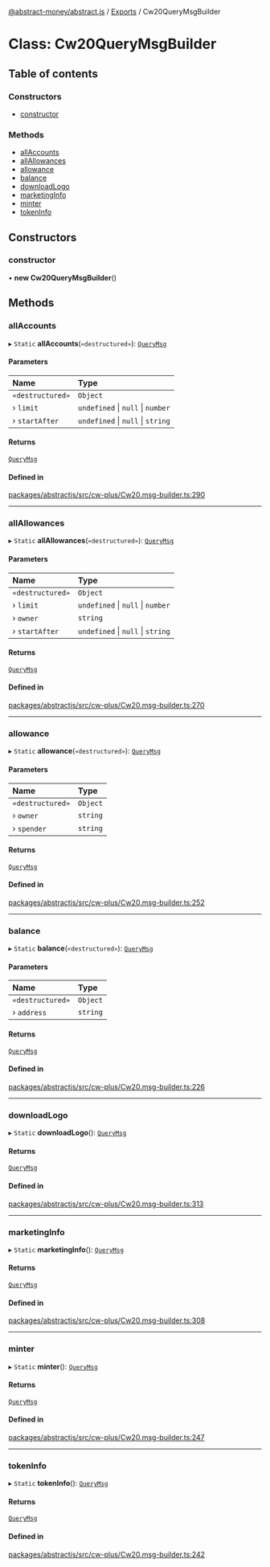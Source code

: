 [@abstract-money/abstract.js](../README.md) / [Exports](../modules.md) / Cw20QueryMsgBuilder

# Class: Cw20QueryMsgBuilder

## Table of contents

### Constructors

- [constructor](Cw20QueryMsgBuilder.md#constructor)

### Methods

- [allAccounts](Cw20QueryMsgBuilder.md#allaccounts)
- [allAllowances](Cw20QueryMsgBuilder.md#allallowances)
- [allowance](Cw20QueryMsgBuilder.md#allowance)
- [balance](Cw20QueryMsgBuilder.md#balance)
- [downloadLogo](Cw20QueryMsgBuilder.md#downloadlogo)
- [marketingInfo](Cw20QueryMsgBuilder.md#marketinginfo)
- [minter](Cw20QueryMsgBuilder.md#minter)
- [tokenInfo](Cw20QueryMsgBuilder.md#tokeninfo)

## Constructors

### constructor

• **new Cw20QueryMsgBuilder**()

## Methods

### allAccounts

▸ `Static` **allAccounts**(`«destructured»`): [`QueryMsg`](../modules/Cw20Types.md#querymsg)

#### Parameters

| Name | Type |
| :------ | :------ |
| `«destructured»` | `Object` |
| › `limit` | `undefined` \| ``null`` \| `number` |
| › `startAfter` | `undefined` \| ``null`` \| `string` |

#### Returns

[`QueryMsg`](../modules/Cw20Types.md#querymsg)

#### Defined in

[packages/abstractjs/src/cw-plus/Cw20.msg-builder.ts:290](https://github.com/Abstract-OS/abstract.js/blob/c46b309/packages/abstractjs/src/cw-plus/Cw20.msg-builder.ts#L290)

___

### allAllowances

▸ `Static` **allAllowances**(`«destructured»`): [`QueryMsg`](../modules/Cw20Types.md#querymsg)

#### Parameters

| Name | Type |
| :------ | :------ |
| `«destructured»` | `Object` |
| › `limit` | `undefined` \| ``null`` \| `number` |
| › `owner` | `string` |
| › `startAfter` | `undefined` \| ``null`` \| `string` |

#### Returns

[`QueryMsg`](../modules/Cw20Types.md#querymsg)

#### Defined in

[packages/abstractjs/src/cw-plus/Cw20.msg-builder.ts:270](https://github.com/Abstract-OS/abstract.js/blob/c46b309/packages/abstractjs/src/cw-plus/Cw20.msg-builder.ts#L270)

___

### allowance

▸ `Static` **allowance**(`«destructured»`): [`QueryMsg`](../modules/Cw20Types.md#querymsg)

#### Parameters

| Name | Type |
| :------ | :------ |
| `«destructured»` | `Object` |
| › `owner` | `string` |
| › `spender` | `string` |

#### Returns

[`QueryMsg`](../modules/Cw20Types.md#querymsg)

#### Defined in

[packages/abstractjs/src/cw-plus/Cw20.msg-builder.ts:252](https://github.com/Abstract-OS/abstract.js/blob/c46b309/packages/abstractjs/src/cw-plus/Cw20.msg-builder.ts#L252)

___

### balance

▸ `Static` **balance**(`«destructured»`): [`QueryMsg`](../modules/Cw20Types.md#querymsg)

#### Parameters

| Name | Type |
| :------ | :------ |
| `«destructured»` | `Object` |
| › `address` | `string` |

#### Returns

[`QueryMsg`](../modules/Cw20Types.md#querymsg)

#### Defined in

[packages/abstractjs/src/cw-plus/Cw20.msg-builder.ts:226](https://github.com/Abstract-OS/abstract.js/blob/c46b309/packages/abstractjs/src/cw-plus/Cw20.msg-builder.ts#L226)

___

### downloadLogo

▸ `Static` **downloadLogo**(): [`QueryMsg`](../modules/Cw20Types.md#querymsg)

#### Returns

[`QueryMsg`](../modules/Cw20Types.md#querymsg)

#### Defined in

[packages/abstractjs/src/cw-plus/Cw20.msg-builder.ts:313](https://github.com/Abstract-OS/abstract.js/blob/c46b309/packages/abstractjs/src/cw-plus/Cw20.msg-builder.ts#L313)

___

### marketingInfo

▸ `Static` **marketingInfo**(): [`QueryMsg`](../modules/Cw20Types.md#querymsg)

#### Returns

[`QueryMsg`](../modules/Cw20Types.md#querymsg)

#### Defined in

[packages/abstractjs/src/cw-plus/Cw20.msg-builder.ts:308](https://github.com/Abstract-OS/abstract.js/blob/c46b309/packages/abstractjs/src/cw-plus/Cw20.msg-builder.ts#L308)

___

### minter

▸ `Static` **minter**(): [`QueryMsg`](../modules/Cw20Types.md#querymsg)

#### Returns

[`QueryMsg`](../modules/Cw20Types.md#querymsg)

#### Defined in

[packages/abstractjs/src/cw-plus/Cw20.msg-builder.ts:247](https://github.com/Abstract-OS/abstract.js/blob/c46b309/packages/abstractjs/src/cw-plus/Cw20.msg-builder.ts#L247)

___

### tokenInfo

▸ `Static` **tokenInfo**(): [`QueryMsg`](../modules/Cw20Types.md#querymsg)

#### Returns

[`QueryMsg`](../modules/Cw20Types.md#querymsg)

#### Defined in

[packages/abstractjs/src/cw-plus/Cw20.msg-builder.ts:242](https://github.com/Abstract-OS/abstract.js/blob/c46b309/packages/abstractjs/src/cw-plus/Cw20.msg-builder.ts#L242)

